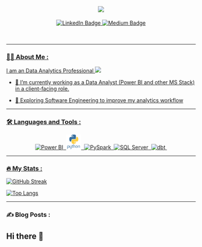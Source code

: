 
<div id="header" align="center">
  <img src="https://i.giphy.com/media/v1.Y2lkPTc5MGI3NjExbXNyMG9rNnZzM3FxY2pscDlrZXdpaGl2bGpyZXlnaHpnM3Zuend1OSZlcD12MV9pbnRlcm5hbF9naWZfYnlfaWQmY3Q9Zw/SvckSy7fFviqrq8ClF/giphy.gif" width="200"/>
</div>

<br>

<div id="badges" align="center">
  <a href="https://www.linkedin.com/in/kayodeatoyebi">
  <img src="https://img.shields.io/badge/LinkedIn-blue?style=for-the-badge&logo=linkedin&logoColor=white" alt="LinkedIn Badge"/>
  <a href="https://medium.com/@kayodeatoyebi">  
  <img src="https://img.shields.io/badge/Medium-black?style=for-the-badge&logo=medium&logoColor=white" alt="Medium Badge"/>
</div>
<br>
<div align="center">
  <img src="https://komarev.com/ghpvc/?username=holufred&style=flat-square&color=blue" alt=""/>
</div>

---
### :man_technologist: About Me :

I am an Data Analytics Professional <img src="https://media.giphy.com/media/WUlplcMpOCEmTGBtBW/giphy.gif" width="30">

- :telescope: I’m currently working as a Data Analyst (Power BI and other MS Stack) in a client-facing role.

- :seedling: Exploring Software Engineering to improve my analytics workflow

---

### :hammer_and_wrench: Languages and Tools :

<div align="center">
  
  <img src="https://upload.wikimedia.org/wikipedia/commons/c/cf/New_Power_BI_Logo.svg" title="Power BI" alt="Power BI" width="40" height="40"/>&nbsp;
  <img src="https://github.com/devicons/devicon/blob/master/icons/python/python-original-wordmark.svg" title="Python" alt="Python" width="40" height="40"/>&nbsp;
  <img src="https://upload.wikimedia.org/wikipedia/commons/f/f3/Apache_Spark_logo.svg" title="PySpark" alt="PySpark" width="40" height="40"/>&nbsp;
  <img src="https://img.icons8.com/color/48/000000/microsoft-sql-server.png" title="SQL Server" alt="SQL Server" width="40" height="40"/>&nbsp; 
  <img src="https://docs.getdbt.com/img/dbt-logo.svg" title="dbt" alt="dbt" width="40" height="40"/>&nbsp;

</div>

---

### :fire: My Stats :


[![GitHub Streak](http://github-readme-streak-stats.herokuapp.com?user=holufred&theme=dark&background=000000)](https://git.io/streak-stats)

[![Top Langs](https://github-readme-stats.vercel.app/api/top-langs/?username=holufred&layout=compact&theme=vision-friendly-dark)](https://github.com/anuraghazra/github-readme-stats)

---

### :writing_hand: Blog Posts :

<!-- BLOG-POST-LIST:START -->
<!-- BLOG-POST-LIST:END -->

## Hi there 👋

<!--
**holufred/holufred** is a ✨ _special_ ✨ repository because its `README.md` (this file) appears on your GitHub profile.

Here are some ideas to get you started:

- 🔭 I’m currently working on ...
- 🌱 I’m currently learning ...
- 👯 I’m looking to collaborate on ...
- 🤔 I’m looking for help with ...
- 💬 Ask me about ...
- 📫 How to reach me: ...
- 😄 Pronouns: ...
- ⚡ Fun fact: ...
-->

